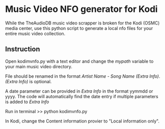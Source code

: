 <H1>﻿Music Video NFO generator for Kodi</H1>

While the TheAudioDB music video scrapper is broken for the Kodi (OSMC) media center, use this python script to generate a local nfo files for your entire music video collection.

<H2>Instruction</H2>

Open kodimvnfo.py with a text editor and change the <i>mypath</i> variable to your main music video directory.

File should be renamed in the format <i>Artist Name - Song Name (Extra Info)</i>. <i>(Extra Info)</i> is optional.

A date parameter can be provided in <i>Extra Info</i> in the format yymmdd or yyyy. The code will automatically find the date entry if multiple parameters is added to <i>Extra Info</i>

Run in terminal >> python kodimvnfo.py

In Kodi, change the Content information provier to "Local information only".
